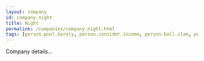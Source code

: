 ```yaml
---
layout: company
id: company.night
title: Night
permalink: /companies/company.night.html
tags: [person.pool.barely, person.consider.income, person.ball.slam, person.entire.mobile, person.task.sheriff]
---
```


Company details...